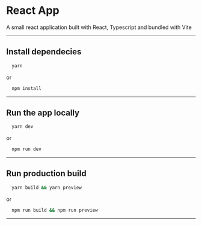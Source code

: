 # React App

A small react application built with React, Typescript and bundled with Vite

----
## Install dependecies

```bash
  yarn
```
or
```bash
  npm install
```

----
## Run the app locally
```bash
  yarn dev
```
or
```bash
  npm run dev
```

----
## Run production build
```bash
  yarn build && yarn preview
```
or
```bash
  npm run build && npm run preview
```
----